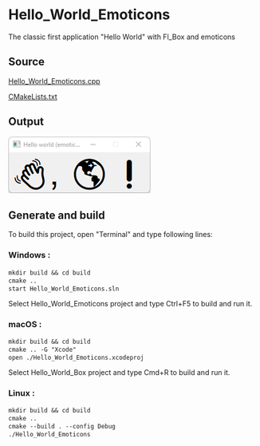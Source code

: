 # Hello_World_Emoticons

The classic first application "Hello World" with Fl_Box and emoticons

## Source

[Hello_World_Emoticons.cpp](Hello_World_Emoticons.cpp)

[CMakeLists.txt](CMakeLists.txt)

## Output

![output](../../../docs/Pictures/Examples/Hello_World_Emoticons.png)

## Generate and build

To build this project, open "Terminal" and type following lines:

### Windows :

``` shell
mkdir build && cd build
cmake .. 
start Hello_World_Emoticons.sln
```

Select Hello_World_Emoticons project and type Ctrl+F5 to build and run it.

### macOS :

``` shell
mkdir build && cd build
cmake .. -G "Xcode"
open ./Hello_World_Emoticons.xcodeproj
```

Select Hello_World_Box project and type Cmd+R to build and run it.

### Linux :

``` shell
mkdir build && cd build
cmake .. 
cmake --build . --config Debug
./Hello_World_Emoticons
```
